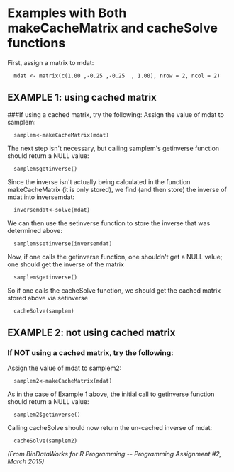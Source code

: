  
# Examples with Both makeCacheMatrix and cacheSolve functions

 
First, assign a matrix to mdat:

      mdat <- matrix(c(1.00 ,-0.25 ,-0.25  , 1.00), nrow = 2, ncol = 2)

 
## EXAMPLE 1: using cached matrix
 
###If using a cached matrix, try the following:
Assign the value of mdat to samplem:

      samplem<-makeCacheMatrix(mdat)

The next step isn't necessary, but calling samplem's getinverse function should return a NULL value:

      samplem$getinverse()

Since the inverse isn't actually being calculated in the function makeCacheMatrix (it is only stored), we find (and then store) the inverse of mdat into inversemdat:

      inversemdat<-solve(mdat)
      
We can then use the setinverse function to store the inverse that was determined above:

      samplem$setinverse(inversemdat)

Now, if one calls the getinverse function, one shouldn't get a NULL value; one should get the inverse of the matrix

      samplem$getinverse()

So if one calls the cacheSolve function, we should get the cached matrix stored above via setinverse

      cacheSolve(samplem)

 
## EXAMPLE 2: not using cached matrix
 
### If NOT using a cached matrix, try the following:
Assign the value of mdat to samplem2:

      samplem2<-makeCacheMatrix(mdat)

As in the case of Example 1 above, the initial call to getinverse function should return a NULL value:

      samplem2$getinverse()

Calling cacheSolve should now return the un-cached inverse of mdat:

      cacheSolve(samplem2)


<i>(From BinDataWorks for R Programming -- Programming Assignment #2, March 2015)</i>
